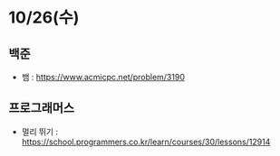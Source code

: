 # 10/26(수)

## 백준
- 뱀 : https://www.acmicpc.net/problem/3190

## 프로그래머스
- 멀리 뛰기 : https://school.programmers.co.kr/learn/courses/30/lessons/12914
